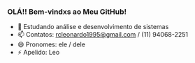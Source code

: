 ### OLÁ!! Bem-vindxs ao Meu GitHub!



- 🔭 Estudando análise e desenvolvimento de sistemas 
- 📫 Contatos: rcleonardo1995@gmail.com / (11) 94068-2251
- 😄 Pronomes: ele / dele
- ⚡ Apelido: Leo
